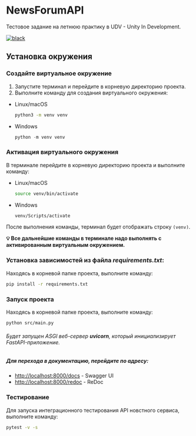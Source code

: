 # NewsForumAPI
Тестовое задание на летнюю практику в UDV - Unity In Development.

[![black](https://img.shields.io/badge/code%20style-black-black)](https://pypi.org/project/black/)
## Установка окружения

### Создайте виртуальное окружение

1. Запустите терминал и перейдите в корневую директорию проекта.
2. Выполните команду для создания виртуального окружения:
- Linux/macOS
    ```bash
    python3 -m venv venv
    ```
    
- Windows
    
    ```python
    python -m venv venv
    ```
    
### Активация виртуального окружения
 В терминале перейдите в корневую директорию проекта и выполните команду:
- Linux/macOS
    
    ```bash
    source venv/bin/activate
    ```
    
- Windows
    
    ```bash
    venv/Scripts/activate
    ```
После выполнения команды, терминал будет отображать строку `(venv)`.

**💡 Все дальнейшие команды в терминале надо выполнять с активированным виртуальным окружением.**

### Установка зависимостей из файла *requirements.txt*:
Находясь в корневой папке проекта, выполните команду:

```bash
pip install -r requirements.txt
```

### Запуск проекта
Находясь в корневой папке проекта, выполните команду:

```bash
python src/main.py
```
    
###### _Будет запущен ASGI веб-сервер **uvicorn**, который инициализирует FastAPI-приложение._

##### Для перехода в документацию, перейдите по адресу: 
- [http://localhost:8000/docs](http://localhost:8000/docs) - Swagger UI
- [http://localhost:8000/redoc](http://localhost:8000/redoc) - ReDoc



### Тестирование
Для запуска интеграционного тестирования API новстного сервиса, выполните команду:
```bash
pytest -v -s
```

